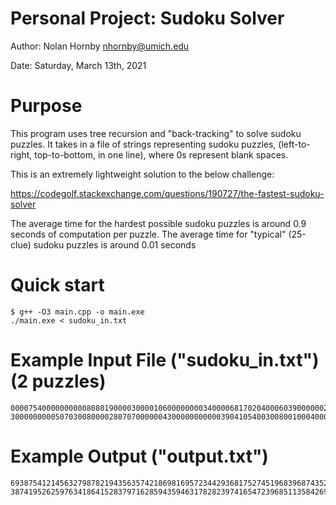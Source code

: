 Personal Project: Sudoku Solver
=======================

Author: Nolan Hornby <nhornby@umich.edu>

Date: Saturday, March 13th, 2021

# Purpose
This program uses tree recursion and "back-tracking" to solve sudoku puzzles. It takes in a file of strings representing sudoku puzzles, (left-to-right, top-to-bottom, in one line), where 0s represent blank spaces.

This is an extremely lightweight solution to the below challenge:

https://codegolf.stackexchange.com/questions/190727/the-fastest-sudoku-solver

The average time for the hardest possible sudoku puzzles is around 0.9 seconds of computation per puzzle.
The average time for "typical" (25-clue) sudoku puzzles is around 0.01 seconds 

# Quick start
```console
$ g++ -O3 main.cpp -o main.exe
./main.exe < sudoku_in.txt
```

# Example Input File ("sudoku_in.txt") (2 puzzles)
```console
000075400000000008080190000300001060000000034000068170204000603900000020530200000
300000000050703008000028070700000043000000000003904105400300800100040000968000200
```

# Example Output ("output.txt")
```console
693875412145632798782194356357421869816957234429368175274519683968743521531286947
387419526259763418641528379716285943594631782823974165472396851135842697968157234
```

